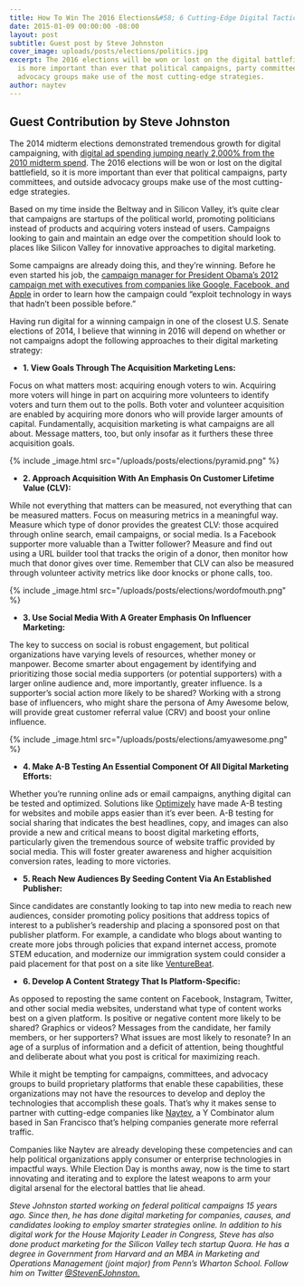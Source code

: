 ```yaml
---
title: How To Win The 2016 Elections&#58; 6 Cutting-Edge Digital Tactics
date: 2015-01-09 00:00:00 -08:00
layout: post
subtitle: Guest post by Steve Johnston
cover_image: uploads/posts/elections/politics.jpg
excerpt: The 2016 elections will be won or lost on the digital battlefield, so it
  is more important than ever that political campaigns, party committees, and outside
  advocacy groups make use of the most cutting-edge strategies.
author: naytev
---
```


## Guest Contribution by Steve Johnston

The 2014 midterm elections demonstrated tremendous growth for digital campaigning, with [digital ad spending jumping nearly 2,000% from the 2010 midterm spend](http://inthecapital.streetwise.co/2014/08/26/spending-on-digital-ads-is-up-almost-200-percent-for-the-2014-election/). The 2016 elections will be won or lost on the digital battlefield, so it is more important than ever that political campaigns, party committees, and outside advocacy groups make use of the most cutting-edge strategies.

Based on my time inside the Beltway and in Silicon Valley, it’s quite clear that campaigns are startups of the political world, promoting politicians instead of products and acquiring voters instead of users. Campaigns looking to gain and maintain an edge over the competition should look to places like Silicon Valley for innovative approaches to digital marketing.

Some campaigns are already doing this, and they’re winning. Before he even started his job, the [campaign manager for President Obama’s 2012 campaign met with executives from companies like Google, Facebook, and Apple](http://www.bloomberg.com/news/2012-06-14/obama-s-messina-taps-google-s-schmidt-for-wisdom-on-winning-race.html) in order to learn how the campaign could “exploit technology in ways that hadn’t been possible before.”

Having run digital for a winning campaign in one of the closest U.S. Senate elections of 2014, I believe that winning in 2016 will depend on whether or not campaigns adopt the following approaches to their digital marketing strategy:

* **1. View Goals Through The Acquisition Marketing Lens:**

Focus on what matters most: acquiring enough voters to win. Acquiring more voters will hinge in part on acquiring more volunteers to identify voters and turn them out to the polls. Both voter and volunteer acquisition are enabled by acquiring more donors who will provide larger amounts of capital. Fundamentally, acquisition marketing is what campaigns are all about. Message matters, too, but only insofar as it furthers these three acquisition goals. 

{% include _image.html src="/uploads/posts/elections/pyramid.png" %}

* **2. Approach Acquisition With An Emphasis On Customer Lifetime Value (CLV):**

While not everything that matters can be measured, not everything that can be measured matters. Focus on measuring metrics in a meaningful way. Measure which type of donor provides the greatest CLV: those acquired through online search, email campaigns, or social media. Is a Facebook supporter more valuable than a Twitter follower? Measure and find out using a URL builder tool that tracks the origin of a donor, then monitor how much that donor gives over time. Remember that CLV can also be measured through volunteer activity metrics like door knocks or phone calls, too. 

{% include _image.html src="/uploads/posts/elections/wordofmouth.png" %}

* **3. Use Social Media With A Greater Emphasis On Influencer Marketing:**

The key to success on social is robust engagement, but political organizations have varying levels of resources, whether money or manpower. Become smarter about engagement by identifying and prioritizing those social media supporters (or potential supporters) with a larger online audience and, more importantly, greater influence. Is a supporter’s social action more likely to be shared?  Working with a strong base of influencers, who might share the persona of Amy Awesome below, will provide great customer referral value (CRV) and boost your online influence. 

{% include _image.html src="/uploads/posts/elections/amyawesome.png" %}

* **4. Make A-B Testing An Essential Component Of All Digital Marketing Efforts:**

Whether you’re running online ads or email campaigns, anything digital can be tested and optimized. Solutions like [Optimizely](https://www.optimizely.com/) have made A-B testing for websites and mobile apps easier than it’s ever been. A-B testing for social sharing that indicates the best headlines, copy, and images can also provide a new and critical means to boost digital marketing efforts, particularly given the tremendous source of website traffic provided by social media. This will foster greater awareness and higher acquisition conversion rates, leading to more victories.

* **5. Reach New Audiences By Seeding Content Via An Established Publisher:**

Since candidates are constantly looking to tap into new media to reach new audiences, consider promoting policy positions that address topics of interest to a publisher’s readership and placing a sponsored post on that publisher platform. For example, a candidate who blogs about wanting to create more jobs through policies that expand internet access, promote STEM education, and modernize our immigration system could consider a paid placement for that post on a site like [VentureBeat](http://venturebeat.com/).

* **6. Develop A Content Strategy That Is Platform-Specific:**

As opposed to reposting the same content on Facebook, Instagram, Twitter, and other social media websites, understand what type of content works best on a given platform. Is positive or negative content more likely to be shared? Graphics or videos? Messages from the candidate, her family members, or her supporters? What issues are most likely to resonate? In an age of a surplus of information and a deficit of attention, being thoughtful and deliberate about what you post is critical for maximizing reach.

While it might be tempting for campaigns, committees, and advocacy groups to build proprietary platforms that enable these capabilities, these organizations may not have the resources to develop and deploy the technologies that accomplish these goals. That’s why it makes sense to partner with cutting-edge companies like [Naytev](https://www.naytev.com/), a Y Combinator alum based in San Francisco that’s helping companies generate more referral traffic.

Companies like Naytev are already developing these competencies and can help political organizations apply consumer or enterprise technologies in impactful ways. While Election Day is months away, now is the time to start innovating and iterating and to explore the latest weapons to arm your digital arsenal for the electoral battles that lie ahead.

_Steve Johnston started working on federal political campaigns 15 years ago. Since then, he has done digital marketing for companies, causes, and candidates looking to employ smarter strategies online. In addition to his digital work for the House Majority Leader in Congress, Steve has also done product marketing for the Silicon Valley tech startup Quora. He has a degree in Government from Harvard and an MBA in Marketing and Operations Management (joint major) from Penn’s Wharton School. Follow him on Twitter [@StevenEJohnston.](https://twitter.com/StevenEJohnston)_